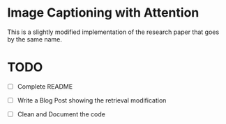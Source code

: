 # Image Captioning with Attention

This is a slightly modified implementation of the research paper that goes by the same name. 


# TODO
- [ ] Complete README
- [ ] Write a Blog Post showing the retrieval modification
- [ ] Clean and Document the code


